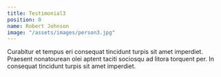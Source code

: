 ```yaml
---
title: Testimonial3
position: 0
name: Robert Johnson
image: "/assets/images/person3.jpg"
---
```


Curabitur et tempus eri consequat tincidunt turpis sit amet imperdiet. Praesent nonatourean olei aptent taciti sociosqu ad litora torquent per. In consequat tincidunt turpis sit amet imperdiet. 